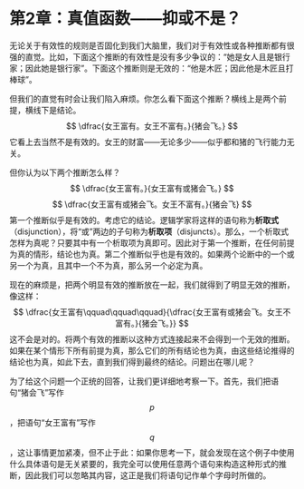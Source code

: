 # 第2章：真值函数——抑或不是？

无论关于有效性的规则是否固化到我们大脑里，我们对于有效性或各种推断都有很强的直觉。比如，下面这个推断的有效性是没有多少争议的：“她是女人且是银行家；因此她是银行家”。下面这个推断则是无效的：“他是木匠；因此他是木匠且打棒球”。

但我们的直觉有时会让我们陷入麻烦。你怎么看下面这个推断？横线上是两个前提，横线下是结论。$$
\dfrac{女王富有。女王不富有。}{猪会飞。}
$$ 它看上去当然不是有效的。女王的财富——无论多少——似乎都和猪的飞行能力无关。

但你认为以下两个推断怎么样？$$
\dfrac{女王富有。}{女王富有或猪会飞。}
$$ $$
\dfrac{女王富有或猪会飞。女王不富有。}{猪会飞}
$$ 第一个推断似乎是有效的。考虑它的结论。逻辑学家将这样的语句称为**析取式**（disjunction），将“或”两边的子句称为**析取项**（disjuncts）。那么，一个析取式怎样为真呢？只要其中有一个析取项为真即可。因此对于第一个推断，在任何前提为真的情形，结论也为真。第二个推断似乎也是有效的。如果两个论断中的一个或另一个为真，且其中一个不为真，那么另一个必定为真。

现在的麻烦是，把两个明显有效的推断放在一起，我们就得到了明显无效的推断，像这样：$$
\dfrac{女王富有\qquad\qquad\qquad}{\dfrac{女王富有或猪会飞。女王不富有。}{猪会飞。}}
$$ 这不会是对的。将两个有效的推断以这种方式连接起来不会得到一个无效的推断。如果在某个情形下所有前提为真，那么它们的所有结论也为真，由这些结论推得的结论也为真，如此下去，直到我们得到最终的结论。问题出在哪儿呢？

为了给这个问题一个正统的回答，让我们更详细地考察一下。首先，我们把语句“猪会飞”写作 $$p$$，把语句“女王富有”写作 $$q$$，这让事情更加紧凑，但不止于此：如果你思考一下，就会发现在这个例子中使用什么具体语句是无关紧要的，我完全可以使用任意两个语句来构造这种形式的推断，因此我们可以忽略其内容，这正是我们将语句记作单个字母时所做的。

